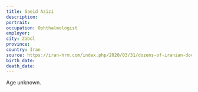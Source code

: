 ```yaml
---
title: Saeid Azizi
description: 
portrait: 
occupation: Ophthalmologist
employer: 
city: Zabol
province: 
country: Iran
source: https://iran-hrm.com/index.php/2020/03/31/dozens-of-iranian-doctors-died-during-irans-coronavirus-crisis/
birth_date: 
death_date: 
---
```


Age unknown.